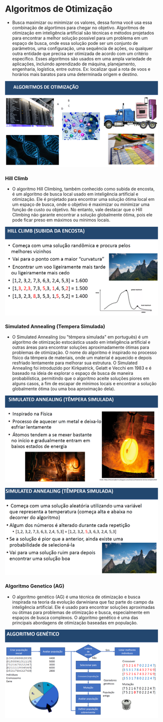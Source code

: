 # Algoritmos de Otimização
* Busca maximizar ou minimizar os valores, dessa forma você usa essa combinação de algortimos para chegar no objetivo. Algoritmos de otimização em inteligência artificial são técnicas e métodos projetados para encontrar a melhor solução possível para um problema em um espaço de busca, onde essa solução pode ser um conjunto de parâmetros, uma configuração, uma sequência de ações, ou qualquer outra entidade que precisa ser otimizada de acordo com um critério específico. Esses algoritmos são usados em uma ampla variedade de aplicações, incluindo aprendizado de máquina, planejamento, engenharia, logística, entre outros. Ex: localizar qual a rota de voos e horários mais baratos para uma determinada origem e destino.  

![()](../../imagens/algoritmos_de_otimizacao.png)

### Hill Climb
* O algoritmo Hill Climbing, também conhecido como subida de encosta, é um algoritmo de busca local usado em inteligência artificial e otimização. Ele é projetado para encontrar uma solução ótima local em um espaço de busca, onde o objetivo é maximizar ou minimizar uma função de custo ou objetivo. No entanto, vale destacar que o Hill Climbing não garante encontrar a solução globalmente ótima, pois ele pode ficar preso em máximos ou mínimos locais.

![()](../../imagens/hill_climb.png)

### Simulated Annealing (Tempera Simulada)
* O Simulated Annealing (ou "têmpera simulada" em português) é um algoritmo de otimização estocástica usado em inteligência artificial e outras áreas para encontrar soluções aproximadamente ótimas para problemas de otimização. O nome do algoritmo é inspirado no processo físico da têmpera de materiais, onde um material é aquecido e depois resfriado lentamente para melhorar sua estrutura. O Simulated Annealing foi introduzido por Kirkpatrick, Gelatt e Vecchi em 1983 e é baseado na ideia de explorar o espaço de busca de maneira probabilística, permitindo que o algoritmo aceite soluções piores em alguns casos, a fim de escapar de mínimos locais e encontrar a solução globalmente ótima (ou uma boa aproximação dela).

![()](../../imagens/simulated_annealing.png)

![()](../../imagens/simulated_annealing2.png)

### Algoritmo Genetico (AG)
* O algoritmo genético (AG) é uma técnica de otimização e busca inspirada na teoria da evolução darwiniana que faz parte do campo da inteligência artificial. Ele é usado para encontrar soluções aproximadas ou ótimas para problemas de otimização e busca, especialmente em espaços de busca complexos. O algoritmo genético é uma das principais abordagens de otimização baseadas em população.

![()](../../imagens/algoritmo_genetico.png)